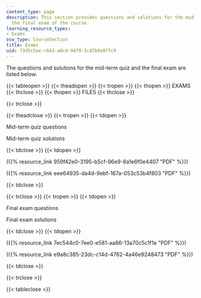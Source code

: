 ```yaml
---
content_type: page
description: This section provides questions and solutions for the mid-term quiz and
  the final exam of the course.
learning_resource_types:
- Exams
ocw_type: CourseSection
title: Exams
uid: f3d5c5ee-c643-a0cd-9479-1cd7b0a07fc9
---
```


The questions and solutions for the mid-term quiz and the final exam are listed below.

{{< tableopen >}}
{{< theadopen >}}
{{< tropen >}}
{{< thopen >}}
EXAMS
{{< thclose >}}
{{< thopen >}}
FILES
{{< thclose >}}

{{< trclose >}}

{{< theadclose >}}
{{< tropen >}}
{{< tdopen >}}


Mid-term quiz questions

Mid-term quiz solutions


{{< tdclose >}}
{{< tdopen >}}


({{% resource_link 959f42e0-3195-b5cf-96e9-8a1e6f0e4407 "PDF" %}})

({{% resource_link eee64935-da4d-9ebf-167a-053c53b4f803 "PDF" %}})


{{< tdclose >}}

{{< trclose >}}
{{< tropen >}}
{{< tdopen >}}


Final exam questions

Final exam solutions


{{< tdclose >}}
{{< tdopen >}}


({{% resource_link 7ec544c0-7ee0-e581-aa86-13a70c5c1f1e "PDF" %}})

({{% resource_link e9a8c385-23dc-c14d-4762-4a46e9248473 "PDF" %}})


{{< tdclose >}}

{{< trclose >}}

{{< tableclose >}}